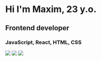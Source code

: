 # Hi I'm Maxim, 23 y.o.
## Frontend developer
### JavaScript, React, HTML, CSS
![](http://github-profile-summary-cards.vercel.app/api/cards/profile-details?username=vimevi&theme=react)
![](http://github-profile-summary-cards.vercel.app/api/cards/repos-per-language?username=vimevi&theme=react)
![](http://github-profile-summary-cards.vercel.app/api/cards/productive-time?username=vimevi&theme=react&utcOffset=8)
